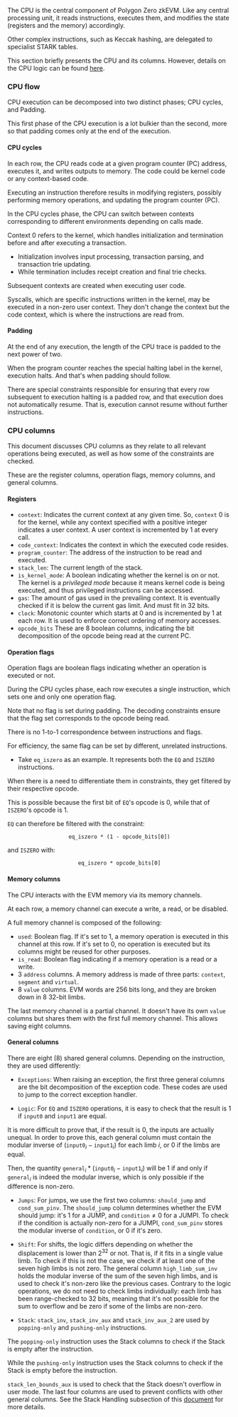 The CPU is the central component of Polygon Zero zkEVM. Like any central processing unit, it reads instructions, executes them, and modifies the state (registers and the memory) accordingly. 

Other complex instructions, such as Keccak hashing, are delegated to specialist STARK tables. 

This section briefly presents the CPU and its columns. However, details on the CPU logic can be found [here](https://github.com/0xPolygonZero/plonky2/blob/main/evm/spec/cpulogic.tex).


### CPU flow

CPU execution can be decomposed into two distinct phases; CPU cycles, and Padding.

This first phase of the CPU execution is a lot bulkier than the second, more so that padding comes only at the end of the execution.

#### CPU cycles

In each row, the CPU reads code at a given program counter (PC) address, executes it, and writes outputs to memory. The code could be kernel code or any context-based code.

Executing an instruction therefore results in modifying registers, possibly performing memory operations, and updating the program counter (PC).

In the CPU cycles phase, the CPU can switch between contexts corresponding to different environments depending on calls made. 

Context 0 refers to the kernel, which handles initialization and termination before and after executing a transaction.
  
  - Initialization involves input processing, transaction parsing, and transaction trie updating.
  - While termination includes receipt creation and final trie checks.

Subsequent contexts are created when executing user code.

Syscalls, which are specific instructions written in the kernel, may be executed in a non-zero user context. They don't change the context but the code context, which is where the instructions are read from.

#### Padding

At the end of any execution, the length of the CPU trace is padded to the next power of two.

When the program counter reaches the special halting label in the kernel, execution halts. And that's when padding should follow.

There are special constraints responsible for ensuring that every row subsequent to execution halting is a padded row, and that execution does not automatically resume. That is, execution cannot resume without further instructions.



### CPU columns

This document discusses CPU columns as they relate to all relevant operations being executed, as well as how some of the constraints are checked.  

These are the register columns, operation flags, memory columns, and general columns.  

#### Registers

- $\texttt{context}$: Indicates the current context at any given time. So, $\texttt{context}\ 0$ is for the kernel, while any context specified with a positive integer indicates a user context. A user context is incremented by $1$ at every call.
- $\texttt{code_context}$: Indicates the context in which the executed code resides.   
- $\texttt{program_counter}$: The address of the instruction to be read and executed.
- $\texttt{stack_len}$: The current length of the stack.
- $\texttt{is_kernel_mode}$: A boolean indicating whether the kernel is on or not. The kernel is a _privileged mode_ because it means kernel code is being executed, and thus privileged instructions can be accessed.
- $\texttt{gas}$: The amount of gas used in the prevailing context. It is eventually checked if it is below the current gas limit. And must fit in 32 bits.
- $\texttt{clock}$: Monotonic counter which starts at 0 and is incremented by 1 at each row. It is used to enforce correct ordering of memory accesses.
- $\texttt{opcode_bits}$  These are 8 boolean columns, indicating the bit decomposition of the opcode being read at the current PC.

#### Operation flags

Operation flags are boolean flags indicating whether an operation is executed or not.

During the CPU cycles phase, each row executes a single instruction, which sets one and only one operation flag.

Note that no flag is set during padding. The decoding constraints ensure that the flag set corresponds to the opcode being read.

There is no 1-to-1 correspondence between instructions and flags. 

For efficiency, the same flag can be set by different, unrelated instructions. 

- Take $\texttt{eq_iszero}$ as an example. It represents both the $\texttt{EQ}$ and $\texttt{ISZERO}$ instructions.

When there is a need to differentiate them in constraints, they get filtered by their respective opcode.

This is possible because the first bit of $\texttt{EQ}$'s opcode is $0$, while that of $\texttt{ISZERO}$'s opcode is $1$.

$\texttt{EQ}$ can therefore be filtered with the constraint:

$$
  \texttt{eq_iszero * (1 - opcode_bits[0])}
$$

and $\texttt{ISZERO}$ with:

$$
  \texttt{eq_iszero * opcode_bits[0]}
$$


#### Memory columns

The CPU interacts with the EVM memory via its memory channels. 

At each row, a memory channel can execute a write, a read, or be disabled.

A full memory channel is composed of the following:

- $\texttt{used}$: Boolean flag. If it's set to 1, a memory operation is executed in this channel at this row. If it's set to $0$, no operation is executed but its columns might be reused for other purposes.
- $\texttt{is_read}$: Boolean flag indicating if a memory operation is a read or a write.
- $3\ \texttt{address}$ columns. A memory address is made of three parts: $\texttt{context}$, $\texttt{segment}$ and $\texttt{virtual}$.
- $8\ \texttt{value}$ columns. EVM words are 256 bits long, and they are broken down in 8 32-bit limbs.

The last memory channel is a partial channel. It doesn't have its own $\texttt{value}$ columns but shares them with the first full memory channel. This allows saving eight columns.

#### General columns

There are eight ($8$) shared general columns. Depending on the instruction, they are used differently:

- $\texttt{Exceptions}$: When raising an exception, the first three general columns are the bit decomposition of the exception code. These codes are used to jump to the correct exception handler.

- $\texttt{Logic}$: For $\texttt{EQ}$ and $\texttt{ISZERO}$ operations, it is easy to check that the result is $1$ if $\texttt{input0}$ and $\texttt{input1}$ are equal.

It is more difficult to prove that, if the result is $0$, the inputs are actually unequal. In order to prove this, each general column must contain the modular inverse of $(\texttt{input0}_i - \texttt{input1}_i)$ for each limb $i$, or $0$ if the limbs are equal.

Then, the quantity $\texttt{general}_i * (\texttt{input0}_i - \texttt{input1}_i)$ will be $1$ if and only if $\texttt{general}_i$ is indeed the modular inverse, which is only possible if the difference is non-zero.

- $\texttt{Jumps}$: For jumps, we use the first two columns: $\texttt{should_jump}$ and $\texttt{cond_sum_pinv}$. The $\texttt{should_jump}$ column determines whether the EVM should jump: it's $1$ for a JUMP, and $\texttt{condition} \neq 0$ for a JUMPI. To check if the condition is actually non-zero for a JUMPI, $\texttt{cond_sum_pinv}$ stores the modular inverse of $\texttt{condition}$, or $0$ if it's zero.

- $\texttt{Shift}$: For shifts, the logic differs depending on whether the displacement is lower than $2^{32}$ or not. That is, if it fits in a single value limb.
To check if this is not the case, we check if at least one of the seven high limbs is not zero. The general column $\texttt{high_limb_sum_inv}$ holds the modular inverse of the sum of the seven high limbs, and is used to check it's non-zero like the previous cases.
Contrary to the logic operations, we do not need to check limbs individually: each limb has been range-checked to 32 bits, meaning that it's not possible for the sum to overflow and be zero if some of the limbs are non-zero.

- $\texttt{Stack}$:  $\texttt{stack_inv}$, $\texttt{stack_inv_aux}$ and $\texttt{stack_inv_aux_2}$ are used by `popping-only` and `pushing-only` instructions.

The `popping-only` instruction uses the $\text{Stack}$ columns to check if the Stack is empty after the instruction.

While the `pushing-only` instruction uses the $\text{Stack}$ columns to check if the Stack is empty before the instruction.

$\texttt{stack_len_bounds_aux}$ is used to check that the Stack doesn't overflow in user mode. The last four columns are used to prevent conflicts with other general columns.
See the $\text{Stack Handling}$ subsection of this [document](https://github.com/0xPolygonZero/plonky2/blob/main/evm/spec/cpulogic.tex) for more details.

